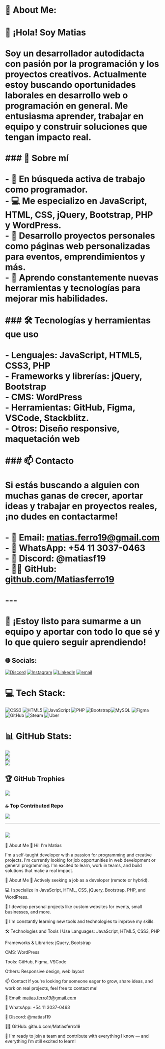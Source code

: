 # 💫 About Me:
# 👋 ¡Hola! Soy Matias<br><br>Soy un desarrollador autodidacta con pasión por la programación y los proyectos creativos. Actualmente estoy buscando oportunidades laborales en desarrollo web o programación en general. Me entusiasma aprender, trabajar en equipo y construir soluciones que tengan impacto real.<br><br>### 🚀 Sobre mí<br><br>- 🎯 En búsqueda activa de trabajo como programador.<br>- 💻 Me especializo en **JavaScript**, **HTML**, **CSS**, **jQuery**, **Bootstrap**, **PHP** y **WordPress**.<br>- 🔧 Desarrollo proyectos personales como páginas web personalizadas para eventos, emprendimientos y más.<br>- 🧠 Aprendo constantemente nuevas herramientas y tecnologías para mejorar mis habilidades.<br><br>### 🛠️ Tecnologías y herramientas que uso<br><br>- **Lenguajes:** JavaScript, HTML5, CSS3, PHP  <br>- **Frameworks y librerías:** jQuery, Bootstrap  <br>- **CMS:** WordPress  <br>- **Herramientas:** GitHub, Figma, VSCode, Stackblitz.<br>- **Otros:** Diseño responsive, maquetación web<br><br>### 📫 Contacto<br><br>Si estás buscando a alguien con muchas ganas de crecer, aportar ideas y trabajar en proyectos reales, ¡no dudes en contactarme!<br><br>- 📧 Email: **matias.ferro19@gmail.com**  <br>- 📱 WhatsApp: **+54 11 3037-0463**  <br>- 💬 Discord: **@matiasf19**  <br>- 🧑‍💻 GitHub: [github.com/Matiasferro19](https://github.com/Matiasferro19)<br><br>---<br><br>💼 **¡Estoy listo para sumarme a un equipo y aportar con todo lo que sé y lo que quiero seguir aprendiendo!**<br>


## 🌐 Socials:
[![Discord](https://img.shields.io/badge/Discord-%237289DA.svg?logo=discord&logoColor=white)](https://discord.gg/@matiasf19) [![Instagram](https://img.shields.io/badge/Instagram-%23E4405F.svg?logo=Instagram&logoColor=white)](https://instagram.com/https://www.instagram.com/matiben__/) [![LinkedIn](https://img.shields.io/badge/LinkedIn-%230077B5.svg?logo=linkedin&logoColor=white)](https://linkedin.com/in/https://www.linkedin.com/in/matias-ferro-0a8b672a4/) [![email](https://img.shields.io/badge/Email-D14836?logo=gmail&logoColor=white)](mailto:matias.ferro19@gmail.com) 

# 💻 Tech Stack:
![CSS3](https://img.shields.io/badge/css3-%231572B6.svg?style=for-the-badge&logo=css3&logoColor=white) ![HTML5](https://img.shields.io/badge/html5-%23E34F26.svg?style=for-the-badge&logo=html5&logoColor=white) ![JavaScript](https://img.shields.io/badge/javascript-%23323330.svg?style=for-the-badge&logo=javascript&logoColor=%23F7DF1E) ![PHP](https://img.shields.io/badge/php-%23777BB4.svg?style=for-the-badge&logo=php&logoColor=white) ![Bootstrap](https://img.shields.io/badge/bootstrap-%238511FA.svg?style=for-the-badge&logo=bootstrap&logoColor=white)![MySQL](https://img.shields.io/badge/mysql-4479A1.svg?style=for-the-badge&logo=mysql&logoColor=white) ![Figma](https://img.shields.io/badge/figma-%23F24E1E.svg?style=for-the-badge&logo=figma&logoColor=white) ![GitHub](https://img.shields.io/badge/github-%23121011.svg?style=for-the-badge&logo=github&logoColor=white) ![Steam](https://img.shields.io/badge/steam-%23000000.svg?style=for-the-badge&logo=steam&logoColor=white) ![Uber](https://img.shields.io/badge/Uber-%23000000.svg?style=for-the-badge&logo=Uber&logoColor=white)
# 📊 GitHub Stats:
![](https://github-readme-stats.vercel.app/api?username=Matiasferro19&theme=github_dark_dimmed&hide_border=false&include_all_commits=true&count_private=true)<br/>
![](https://nirzak-streak-stats.vercel.app/?user=Matiasferro19&theme=github_dark_dimmed&hide_border=false)<br/>
![](https://github-readme-stats.vercel.app/api/top-langs/?username=Matiasferro19&theme=github_dark_dimmed&hide_border=false&include_all_commits=true&count_private=true&layout=compact)

## 🏆 GitHub Trophies
![](https://github-profile-trophy.vercel.app/?username=Matiasferro19&theme=nord&no-frame=false&no-bg=true&margin-w=4)

### 🔝 Top Contributed Repo
![](https://github-contributor-stats.vercel.app/api?username=Matiasferro19&limit=5&theme=dark&combine_all_yearly_contributions=true)

---
[![](https://visitcount.itsvg.in/api?id=Matiasferro19&icon=0&color=0)](https://visitcount.itsvg.in)
--------------------------------------------------------------------------------------------------------------------------------------------------------------------------------------
💫 About Me
👋 Hi! I'm Matias

I'm a self-taught developer with a passion for programming and creative projects. I'm currently looking for job opportunities in web development or general programming. I'm excited to learn, work in teams, and build solutions that make a real impact.

🚀 About Me
🎯 Actively seeking a job as a developer (remote or hybrid).

💻 I specialize in JavaScript, HTML, CSS, jQuery, Bootstrap, PHP, and WordPress.

🔧 I develop personal projects like custom websites for events, small businesses, and more.

🧠 I'm constantly learning new tools and technologies to improve my skills.

🛠️ Technologies and Tools I Use
Languages: JavaScript, HTML5, CSS3, PHP

Frameworks & Libraries: jQuery, Bootstrap

CMS: WordPress

Tools: GitHub, Figma, VSCode

Others: Responsive design, web layout

📫 Contact
If you're looking for someone eager to grow, share ideas, and work on real projects, feel free to contact me!

📧 Email: matias.ferro19@gmail.com

📱 WhatsApp: +54 11 3037-0463

💬 Discord: @matiasf19

🧑‍💻 GitHub: github.com/Matiasferro19

💼 I'm ready to join a team and contribute with everything I know — and everything I’m still excited to learn!
<!-- Proudly created with GPRM ( https://gprm.itsvg.in ) -->
